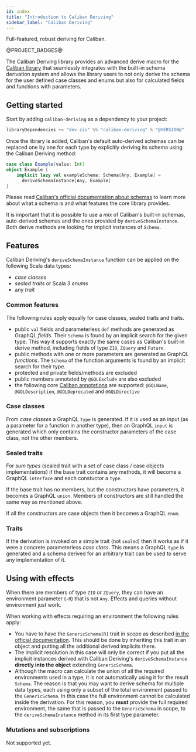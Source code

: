 ```yaml
---
id: index
title: "Introduction to Caliban Deriving"
sidebar_label: "Caliban Deriving"
---
```


Full-featured, robust deriving for Caliban.

@PROJECT_BADGES@

The Caliban Deriving library provides an advanced derive macro for the [Caliban library](https://github.com/ghostdogpr/caliban) that seamlessly integrates with the built-in schema derivation system and allows the library users to not only derive the schema for the user defined case classes and enums but also for calculated fields and functions with parameters.

## Getting started

Start by adding `caliban-deriving` as a dependency to your project:
  
```scala
libraryDependencies += "dev.zio" %% "caliban-deriving" % "@VERSION@"
```

Once the library is added, Caliban's default auto-derived schemas can be replaced one by one for each type by explicitly deriving its
schema using the Caliban Deriving method:

```scala
case class Example(value: Int)
object Example {
    implicit lazy val exampleSchema: Schema[Any, Example] =
      deriveSchemaInstance[Any, Example]
}
```

Please read [Caliban's official documentation about schemas](https://ghostdogpr.github.io/caliban/docs/schema.html#schemas) to learn more about what a schema is and what features the core library provides.

It is important that it is possible to use a _mix_ of Caliban's built-in schemas, auto-derived schemas and the ones provided by `deriveSchemaInstance`. Both derive methods are looking for implicit instances of `Schema`.

## Features

Caliban Deriving's `deriveSchemaInstance` function can be applied on the following Scala data types:

- _case classes_
- _sealed traits_  or Scala 3 _enums_
- any _trait_

### Common features
The following rules apply equally for case classes, sealed traits and traits.

- public `val` fields and parameterless `def` methods are generated as GraphQL _fields_. Their `Schema` is found by an implicit search for the given type. This way it supports exactly the same cases as Caliban's built-in derive method, including fields of type `ZIO`, `ZQuery` and `Future`.
- public methods with one or more parameters are generated as GraphQL _functions_. The `Schema` of the function arguments is found by an implicit search for their type.
- protected and private fields/methods are excluded
- public members annotated by `@GQLExclude` are also excluded
- the following core [Caliban annotations](https://ghostdogpr.github.io/caliban/docs/schema.html#annotations) are supported: `@GQLName`, `@GQLDescription`, `@GQLDeprecated` and `@GQLDirective`

### Case classes
From _case classes_ a GraphQL `type` is generated. If it is used as an input (as a parameter for a function in another type), then an GraphQL `input` is generated which only contains the constructor parameters of the case class, not the other members.

### Sealed traits
For _sum types_ (sealed trait with a set of case class / case objects implementations) if the base trait contains any methods, it will become a GraphQL `interface` and each constuctor a `type`.

If the base trait has no members, but the constructors have parameters, it becomes a GraphQL `union`. Members of constructors are still handled the same way as mentioned above.

If all the constructors are case objects then it becomes a GraphQL `enum`.

### Traits
 If the derivation is invoked on a simple trait (not `sealed`) then it works as if it were a concrete parameterless _case class_. This means a GraphQL `type` is generated and a schema derived for an arbitrary trait can be used to serve any implementation of it.

## Using with effects
When there are members of type `ZIO` or `ZQuery`, they can have an environment parameter (`-R`) that is not `Any`. Effects and queries without environment just work.

When working with effects requiring an environment the following rules apply:

- You have to have the `GenericSchema[R]` trait in scope as described [in the official documentation](https://ghostdogpr.github.io/caliban/docs/schema.html#effects). This should be done by inheriting this trait in an object and putting all the additional derived implicits there.
- The implicit resolution in this case will only be correct if you put all the implicit instances derived with Caliban Deriving's `deriveSchemaInstance` **directly into the object** extending `GenericSchema`.
- Although the macro can calculate the union of all the required environments used in a type, it is not automatically using it for the result `Schema`. The reason is that you may want to derive schema for multiple data types, each using only a subset of the total environment passed to the `GenericSchema`. In this case the full environment cannot be calculated inside the derivation. For this reason, you **must** provide the full required environment, the same that is passed to the `GenericSchema` in scope, to the `deriveSchemaInstance` method in its first type parameter.

### Mutations and subscriptions
Not supported yet.